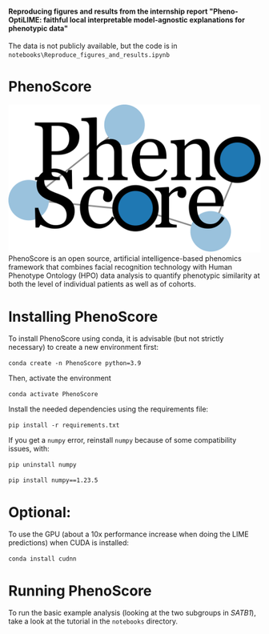 #### Reproducing figures and results from the internship report "Pheno-OptiLIME: faithful local interpretable model-agnostic explanations for phenotypic data"

The data is not publicly available, but the code is in `notebooks\Reproduce_figures_and_results.ipynb`

# PhenoScore
![PhenoScore logo](phenoscore_logo.png) 
PhenoScore is an open source, artificial intelligence-based phenomics framework that combines facial recognition technology with Human Phenotype Ontology (HPO) data analysis to quantify phenotypic similarity at both the level of individual patients as well as of cohorts.

# Installing PhenoScore

To install PhenoScore using conda, it is advisable (but not strictly necessary) to create a new environment first:

`conda create -n PhenoScore python=3.9`

Then, activate the environment

`conda activate PhenoScore`

Install the needed dependencies using the requirements file:

`pip install -r requirements.txt`

If you get a ``numpy`` error, reinstall ``numpy`` because of some compatibility issues, with:

`pip uninstall numpy`

`pip install numpy==1.23.5`

# Optional:
To use the GPU (about a 10x performance increase when doing the LIME predictions) when CUDA is installed:

`conda install cudnn`

# Running PhenoScore

To run the basic example analysis (looking at the two subgroups in _SATB1_), take a look at the tutorial in the ``notebooks`` directory. 

